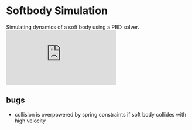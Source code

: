 # Softbody Simulation
Simulating dynamics of a soft body using  a PBD solver. ![paper Muller et al. (2006)](https://matthias-research.github.io/pages/publications/posBasedDyn.pdf)
## bugs
- collision is overpowered by spring constraints if soft body collides with high velocity